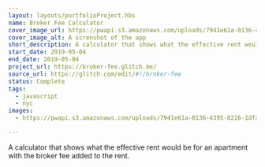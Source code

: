 ```yaml
---
layout: layouts/portfolioProject.hbs
name: Broker Fee Calculator
cover_image_url: https://pwapi.s3.amazonaws.com/uploads/7941e61a-0136-4395-8226-1dfa56067b59
cover_image_alt: A screnshot of the app
short_description: A calculator that shows what the effective rent would be for an apartment with the broker fee added to the rent.
start_date: 2019-05-04
end_date: 2019-05-04
project_url: https://broker-fee.glitch.me/
source_url: https://glitch.com/edit/#!/broker-fee
status: Complete
tags:
  - javascript
  - nyc
images:
  - https://pwapi.s3.amazonaws.com/uploads/7941e61a-0136-4395-8226-1dfa56067b59

---
```


A calculator that shows what the effective rent would be for an apartment with the broker fee added to the rent.